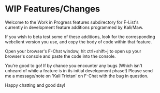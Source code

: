 WIP Features/Changes
======

Welcome to the Work in Progress features subdirectory for F-List's currently in development feature additions programmed by Kali/Maw.

If you wish to beta test some of these additions, look for the corresponding webclient version you use, and copy the body of code within that feature.

Open your browser's F-Chat window, hit ctrl+shift+j to open up your browser's console and paste the code into the console.

You're good to go! If by chance you encounter any bugs (Which isn't unheard of while a feature is in its initial development phase!) Please send me a message/note on 'Kali Trixtan' on F-Chat with the bug in question.

Happy chatting and good day!